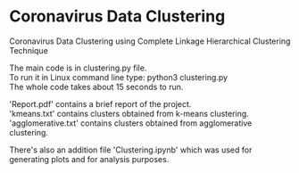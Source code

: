 # Coronavirus Data Clustering
Coronavirus Data Clustering using Complete Linkage Hierarchical Clustering Technique

The main code is in clustering.py file.\
To run it in Linux command line type: python3 clustering.py\
The whole code takes about 15 seconds to run.

'Report.pdf' contains a brief report of the project.\
'kmeans.txt' contains clusters obtained from k-means clustering.\
'agglomerative.txt' contains clusters obtained from agglomerative clustering. 

There's also an addition file 'Clustering.ipynb' which was used for generating plots and for analysis purposes.
